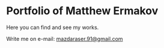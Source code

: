 # Portfolio of Matthew Ermakov

Here you can find and see my works. 

Write me on e-mail: mazdaraser.91@gmail.com
